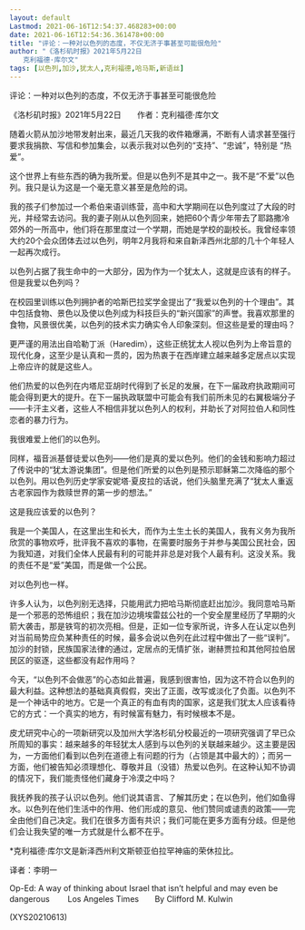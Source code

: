```yaml
---
layout: default
Lastmod: 2021-06-16T12:54:37.468283+00:00
date: 2021-06-16T12:54:36.361478+00:00
title: "评论：一种对以色列的态度，不仅无济于事甚至可能很危险"
author: "《洛杉矶时报》2021年5月22日
　　克利福德·库尔文"
tags: [以色列,加沙,犹太人,克利福德,哈马斯,新语丝]
---
```


评论：一种对以色列的态度，不仅无济于事甚至可能很危险

《洛杉矶时报》2021年5月22日　　作者：克利福德·库尔文

随着火箭从加沙地带发射出来，最近几天我的收件箱爆满，不断有人请求甚至强行要求我捐款、写信和参加集会，以表示我对以色列的“支持”、“忠诚”，特别是 “热爱”。

这个世界上有些东西的确为我所爱。但是以色列不是其中之一。我不是“不爱”以色列。我只是认为这是一个毫无意义甚至是危险的词。

我的孩子们参加过一个希伯来语训练营，高中和大学期间在以色列度过了大段的时光，并经常去访问。我的妻子刚从以色列回来，她把60个青少年带去了耶路撒冷郊外的一所高中，他们将在那里度过一个学期，而她是学校的副校长。我曾经率领大约20个会众团体去过以色列，明年2月我将和来自新泽西州北部的几十个年轻人一起再次成行。

以色列占据了我生命中的一大部分，因为作为一个犹太人，这就是应该有的样子。但是我爱以色列吗？

在校园里训练以色列拥护者的哈斯巴拉奖学金提出了“我爱以色列的十个理由”。其中包括食物、景色以及使以色列成为科技巨头的“新兴国家”的声誉。我喜欢那里的食物，风景很优美，以色列的技术实力确实令人印象深刻。但这些是爱的理由吗？

更严谨的用法出自哈勒丁派（Haredim），这些正统犹太人视以色列为上帝旨意的现代化身，这至少是认真和一贯的，因为热衷于在西岸建立越来越多定居点以实现上帝应许的就是这些人。

他们热爱的以色列在内塔尼亚胡时代得到了长足的发展，在下一届政府执政期间可能会得到更大的提升。在下一届执政联盟中可能会有我们前所未见的右翼极端分子——卡汗主义者，这些人不相信非犹以色列人的权利，并助长了对阿拉伯人和同性恋者的暴力行为。

我很难爱上他们的以色列。

同样，福音派基督徒爱以色列——他们是真的爱以色列。他们的金钱和影响力超过了传说中的“犹太游说集团”。但是他们所爱的以色列是预示耶稣第二次降临的那个以色列。用以色列历史学家安妮塔·夏皮拉的话说，他们头脑里充满了“犹太人重返古老家园作为救赎世界的第一步的想法。”

这是我应该爱的以色列？

我是一个美国人，在这里出生和长大，而作为土生土长的美国人，我有义务为我所欣赏的事物欢呼，批评我不喜欢的事物，在需要时服务于并参与美国公民社会，因为我知道，对我们全体人民最有利的可能并非总是对我个人最有利。这没关系。我的责任不是“爱”美国，而是做一个公民。

对以色列也一样。

许多人认为，以色列别无选择，只能用武力把哈马斯彻底赶出加沙。我同意哈马斯是一个邪恶的恐怖组织；我在加沙边境埃雷兹公社的一个安全屋里经历了早期的火箭大袭击，那是铁穹的初次亮相。但是，正如一位专家所说，许多人在认定以色列对当前局势应负某种责任的时候，最多会说以色列在此过程中做出了一些“误判”。加沙的封锁，民族国家法律的通过，定居点的无情扩张，谢赫贾拉和其他阿拉伯居民区的驱逐，这些都没有起作用吗？

今天，“以色列不会做恶”的心态如此普遍，我感到很害怕，因为这不符合以色列的最大利益。这种想法的基础真真假假，突出了正面，改写或淡化了负面。以色列不是一个神话中的地方。它是一个真正的有血有肉的国家，这是我们犹太人应该看待它的方式：一个真实的地方，有时候富有魅力，有时候根本不是。

皮尤研究中心的一项新研究以及加州大学洛杉矶分校最近的一项研究强调了早已众所周知的事实：越来越多的年轻犹太人感到与以色列的关联越来越少。这主要是因为，一方面他们看到以色列在道德上有问题的行为（占领是其中最大的）；而另一方面，他们被告知必须理想化、尊敬并且（没错）热爱以色列。在这种认知不协调的情况下，我们能责怪他们藏身于冷漠之中吗？

我抚养我的孩子认识以色列。他们说其语言、了解其历史；在以色列，他们如鱼得水。以色列在他们生活中的作用、他们形成的意见、他们赞同或谴责的政策——完全由他们自己决定。我们在很多方面有共识；我们可能在更多方面有分歧。但是他们会让我失望的唯一方式就是什么都不在乎。

*克利福德·库尔文是新泽西州利文斯顿亚伯拉罕神庙的荣休拉比。

译者：李明一

Op-Ed: A way of thinking about Israel that isn’t helpful and may even be dangerous 　　Los Angeles Times　　By Clifford M. Kulwin

(XYS20210613)

